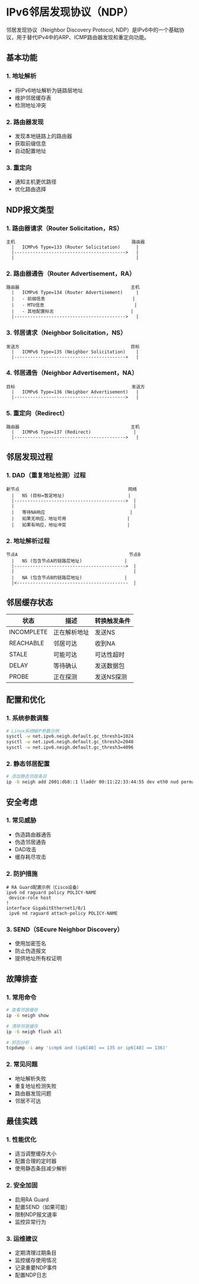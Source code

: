 # IPv6邻居发现协议（NDP）

邻居发现协议（Neighbor Discovery Protocol, NDP）是IPv6中的一个基础协议，用于替代IPv4中的ARP、ICMP路由器发现和重定向功能。

## 基本功能

### 1. 地址解析
- 将IPv6地址解析为链路层地址
- 维护邻居缓存表
- 检测地址冲突

### 2. 路由器发现
- 发现本地链路上的路由器
- 获取前缀信息
- 自动配置地址

### 3. 重定向
- 通知主机更优路径
- 优化路由选择

## NDP报文类型

### 1. 路由器请求（Router Solicitation，RS）
```
主机                                            路由器
  |   ICMPv6 Type=133 (Router Solicitation)      |
  |------------------------------------------>   |
  |                                              |
```

### 2. 路由器通告（Router Advertisement，RA）
```
路由器                                          主机
  |   ICMPv6 Type=134 (Router Advertisement)     |
  |   - 前缀信息                                 |
  |   - MTU信息                                  |
  |   - 其他配置标志                             |
  |------------------------------------------>   |
```

### 3. 邻居请求（Neighbor Solicitation，NS）
```
发送方                                          目标
  |   ICMPv6 Type=135 (Neighbor Solicitation)    |
  |------------------------------------------>   |
```

### 4. 邻居通告（Neighbor Advertisement，NA）
```
目标                                            发送方
  |   ICMPv6 Type=136 (Neighbor Advertisement)   |
  |------------------------------------------>   |
```

### 5. 重定向（Redirect）
```
路由器                                          主机
  |   ICMPv6 Type=137 (Redirect)                |
  |------------------------------------------>   |
```

## 邻居发现过程

### 1. DAD（重复地址检测）过程
```
新节点                                         网络
  |   NS (目标=暂定地址)                        |
  |------------------------------------------>  |
  |                                             |
  |   等待NA响应                                |
  |   如果无响应，地址可用                       |
  |   如果有响应，地址冲突                       |
```

### 2. 地址解析过程
```
节点A                                          节点B
  |   NS (包含节点A的链路层地址)                |
  |------------------------------------------>  |
  |                                             |
  |   NA (包含节点B的链路层地址)                |
  |<------------------------------------------  |
```

## 邻居缓存状态

| 状态 | 描述 | 转换触发条件 |
|------|------|-------------|
| INCOMPLETE | 正在解析地址 | 发送NS |
| REACHABLE | 邻居可达 | 收到NA |
| STALE | 可能可达 | 可达性超时 |
| DELAY | 等待确认 | 发送数据包 |
| PROBE | 正在探测 | 发送NS探测 |

## 配置和优化

### 1. 系统参数调整
```bash
# Linux系统NDP参数示例
sysctl -w net.ipv6.neigh.default.gc_thresh1=1024
sysctl -w net.ipv6.neigh.default.gc_thresh2=2048
sysctl -w net.ipv6.neigh.default.gc_thresh3=4096
```

### 2. 静态邻居配置
```bash
# 添加静态邻居条目
ip -6 neigh add 2001:db8::1 lladdr 00:11:22:33:44:55 dev eth0 nud permanent
```

## 安全考虑

### 1. 常见威胁
- 伪造路由器通告
- 伪造邻居通告
- DAD攻击
- 缓存耗尽攻击

### 2. 防护措施
```
# RA Guard配置示例（Cisco设备）
ipv6 nd raguard policy POLICY-NAME
 device-role host
!
interface GigabitEthernet1/0/1
 ipv6 nd raguard attach-policy POLICY-NAME
```

### 3. SEND（SEcure Neighbor Discovery）
- 使用加密签名
- 防止伪造报文
- 提供地址所有权证明

## 故障排查

### 1. 常用命令
```bash
# 查看邻居缓存
ip -6 neigh show

# 清除邻居缓存
ip -6 neigh flush all

# 抓包分析
tcpdump -i any 'icmp6 and (ip6[40] == 135 or ip6[40] == 136)'
```

### 2. 常见问题
- 地址解析失败
- 重复地址检测失败
- 路由器发现问题
- 邻居不可达

## 最佳实践

### 1. 性能优化
- 适当调整缓存大小
- 配置合理的定时器
- 使用静态条目减少解析

### 2. 安全加固
- 启用RA Guard
- 配置SEND（如果可能）
- 限制NDP报文速率
- 监控异常行为

### 3. 运维建议
- 定期清理过期条目
- 监控缓存使用情况
- 记录重要NDP事件
- 配置NDP日志
